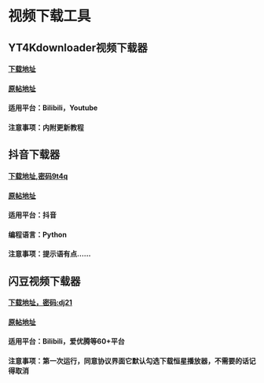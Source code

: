 # 视频下载工具

## YT4Kdownloader视频下载器

#### [下载地址](https://wwc.lanzouf.com/iJhd00604lfc)
#### [原帖地址](https://mp.weixin.qq.com/s/nlx6hsNvCG3ORsaG2OEieg)

#### 适用平台：Bilibili，Youtube

#### 注意事项：内附更新教程

## 抖音下载器

#### [下载地址,密码9t4q](https://truelim.lanzouq.com/b0cmgt2zc)
#### [原帖地址](https://mp.weixin.qq.com/s/jpo7y3Ye2LQGW4BQsZ4zAg)

#### 适用平台：抖音

#### 编程语言：Python

#### 注意事项：提示语有点……

## 闪豆视频下载器

#### [下载地址，密码:dj21](https://isharepc.lanzoul.com/b0dm2yjlc)
#### [原帖地址](https://mp.weixin.qq.com/s/idow57w1DieF4f66SxBkEw)

#### 适用平台：Bilibili，爱优腾等60+平台

#### 注意事项：第一次运行，同意协议界面它默认勾选下载恒星播放器，不需要的话记得取消
